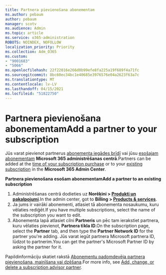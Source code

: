 ```yaml
---
title: Partnera pievienošana abonementam
ms.author: pebaum
author: pebaum
manager: scotv
ms.audience: Admin
ms.topic: article
ms.service: o365-administration
ROBOTS: NOINDEX, NOFOLLOW
localization_priority: Priority
ms.collection: Adm_O365
ms.custom:
- "9001683"
- "5066"
ms.openlocfilehash: 22f22016e266d0b99efe8fa225a19f689f4a71fc
ms.sourcegitcommit: 8bc60ec34bc1e40685e3976576e04a2623f63a7c
ms.translationtype: MT
ms.contentlocale: lv-LV
ms.lasthandoff: 04/15/2021
ms.locfileid: "51822750"
---
```

# <a name="add-a-partner-to-your-subscription"></a><span data-ttu-id="5d24a-102">Partnera pievienošana abonementam</span><span class="sxs-lookup"><span data-stu-id="5d24a-102">Add a partner to your subscription</span></span>

<span data-ttu-id="5d24a-103">Jūs varat pievienot partnerus [abonementa iegādes brīdī](https://docs.microsoft.com/microsoft-365/admin/misc/add-partner?view=o365-worldwide#add-a-partner-at-the-time-of-purchase) vai jūsu [esošajam abonementam](https://docs.microsoft.com/microsoft-365/admin/misc/add-partner?view=o365-worldwide#add-a-partner-to-an-existing-subscription) **Microsoft 365 administrēšanas centrā**.</span><span class="sxs-lookup"><span data-stu-id="5d24a-103">Partners can be added at the [time of your subscription purchase](https://docs.microsoft.com/microsoft-365/admin/misc/add-partner?view=o365-worldwide#add-a-partner-at-the-time-of-purchase) or to your [existing subscription](https://docs.microsoft.com/microsoft-365/admin/misc/add-partner?view=o365-worldwide#add-a-partner-to-an-existing-subscription) in the **Microsoft 365 Admin Center**.</span></span>

<span data-ttu-id="5d24a-104">**Partnera pievienošana esošam abonementam**</span><span class="sxs-lookup"><span data-stu-id="5d24a-104">**Add a partner to an existing subscription**</span></span>

1. <span data-ttu-id="5d24a-105">Administrēšanas centrā dodieties uz **Norēķini > [Produkti un pakalpojumi](https://go.microsoft.com/fwlink/p/?linkid=842054)**.</span><span class="sxs-lookup"><span data-stu-id="5d24a-105">In the admin center, got to **Billing > [Products & services](https://go.microsoft.com/fwlink/p/?linkid=842054)**.</span></span> 
2. <span data-ttu-id="5d24a-106">Ja jums ir vairāki abonementi, atlasiet tā abonementa nosaukumu, kuru vēlaties rediģēt.</span><span class="sxs-lookup"><span data-stu-id="5d24a-106">If you have multiple subscriptions, select the name of the subscription you want to edit.</span></span> 
3. <span data-ttu-id="5d24a-107">Abonementa lapā atlasiet cilni **Partneris** un pēc tam ierakstiet partnera, kuru vēlaties pievienot, **Partnera tīkla ID**.</span><span class="sxs-lookup"><span data-stu-id="5d24a-107">On the subscription page, select the **Partner** tab, and then type the **Partner Network ID** for the partner you're adding.</span></span> <span data-ttu-id="5d24a-108">Jūs varat iegūt partnera Microsoft partnera ID, lūdzot to partnerim.</span><span class="sxs-lookup"><span data-stu-id="5d24a-108">You can get the partner's Microsoft Partner ID by asking the partner for it.</span></span> 

<span data-ttu-id="5d24a-109">Papildinformāciju skatiet rakstā [Abonementu padomdevēja partnera pievienošana, mainīšana vai dzēšana](https://docs.microsoft.com/microsoft-365/admin/misc/add-partner).</span><span class="sxs-lookup"><span data-stu-id="5d24a-109">For more info, see [Add, change, or delete a subscription advisor partner](https://docs.microsoft.com/microsoft-365/admin/misc/add-partner).</span></span> 
